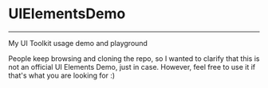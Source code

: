# UIElementsDemo
----
My UI Toolkit usage demo and playground

People keep browsing and cloning the repo, so I wanted to clarify that this is not an official UI Elements Demo, just in case. 
However, feel free to use it if that's what you are looking for :)
